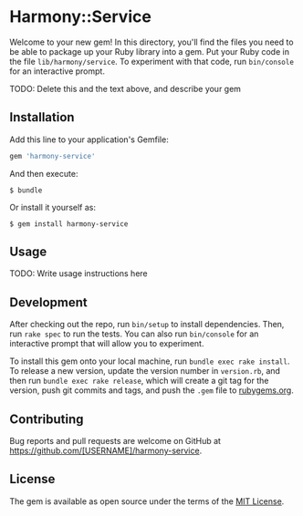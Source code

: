 # Harmony::Service

Welcome to your new gem! In this directory, you'll find the files you need to be able to package up your Ruby library into a gem. Put your Ruby code in the file `lib/harmony/service`. To experiment with that code, run `bin/console` for an interactive prompt.

TODO: Delete this and the text above, and describe your gem

## Installation

Add this line to your application's Gemfile:

```ruby
gem 'harmony-service'
```

And then execute:

    $ bundle

Or install it yourself as:

    $ gem install harmony-service

## Usage

TODO: Write usage instructions here

## Development

After checking out the repo, run `bin/setup` to install dependencies. Then, run `rake spec` to run the tests. You can also run `bin/console` for an interactive prompt that will allow you to experiment.

To install this gem onto your local machine, run `bundle exec rake install`. To release a new version, update the version number in `version.rb`, and then run `bundle exec rake release`, which will create a git tag for the version, push git commits and tags, and push the `.gem` file to [rubygems.org](https://rubygems.org).

## Contributing

Bug reports and pull requests are welcome on GitHub at https://github.com/[USERNAME]/harmony-service.


## License

The gem is available as open source under the terms of the [MIT License](http://opensource.org/licenses/MIT).

